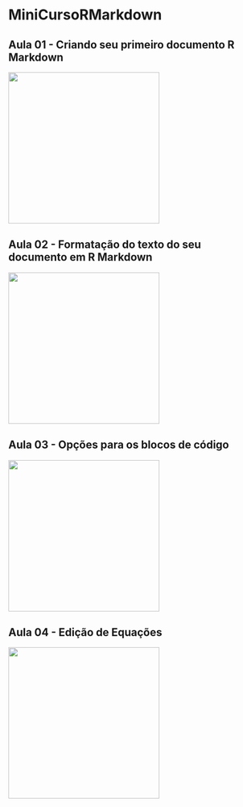 # MiniCursoRMarkdown

## Aula 01 - Criando seu primeiro documento R Markdown

[<img src="https://i3.ytimg.com/vi/oEfURbLH0dA/maxresdefault.jpg" width="300">](https://youtu.be/oEfURbLH0dA?list=PL5tyjyaX9n4PFlUtJkuuMpl9wbzQ4uFKu)

## Aula 02 - Formatação do texto do seu documento em R Markdown

[<img src="https://img.youtube.com/vi/6jgCYbN48jM/maxresdefault.jpg" width="300">](https://youtu.be/6jgCYbN48jM?list=PL5tyjyaX9n4PFlUtJkuuMpl9wbzQ4uFKu)

## Aula 03 - Opções para os blocos de código

[<img src="https://img.youtube.com/vi/6RrOAy0vGa4/maxresdefault.jpg" width="300">](https://youtu.be/6RrOAy0vGa4?list=PL5tyjyaX9n4PFlUtJkuuMpl9wbzQ4uFKu)

## Aula 04 - Edição de Equações

[<img src="https://img.youtube.com/vi/wByaJ1j0egU/maxresdefault.jpg" width="300">](https://youtu.be/wByaJ1j0egU?list=PL5tyjyaX9n4PFlUtJkuuMpl9wbzQ4uFKu)
